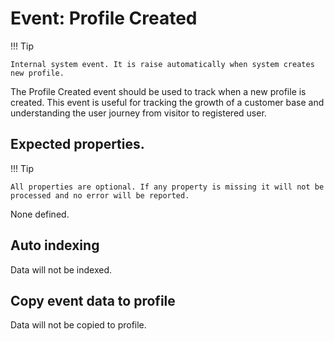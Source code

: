 # Event: Profile Created

!!! Tip

    Internal system event. It is raise automatically when system creates new profile.

The Profile Created event should be used to track when a new profile is created. This event is useful for tracking the
growth of a customer base and understanding the user journey from visitor to registered user.

## Expected properties.

!!! Tip

    All properties are optional. If any property is missing it will not be processed and no error will be reported.

None defined.

## Auto indexing

Data will not be indexed.

## Copy event data to profile

Data will not be copied to profile.


    